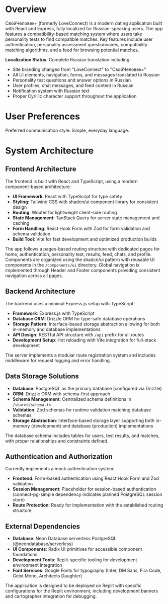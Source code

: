 # Overview

СвойЧеловек+ (formerly LoveConnect) is a modern dating application built with React and Express, fully localized for Russian-speaking users. The app features a compatibility-based matching system where users take personality tests to find compatible matches. Key features include user authentication, personality assessment questionnaires, compatibility matching algorithms, and a feed for browsing potential matches.

**Localization Status**: Complete Russian translation including:
- Site branding changed from "LoveConnect" to "СвойЧеловек+"
- All UI elements, navigation, forms, and messages translated to Russian
- Personality test questions and answer options in Russian
- User profiles, chat messages, and feed content in Russian
- Notification system with Russian text
- Proper Cyrillic character support throughout the application

# User Preferences

Preferred communication style: Simple, everyday language.

# System Architecture

## Frontend Architecture

The frontend is built with React and TypeScript, using a modern component-based architecture:

- **UI Framework**: React with TypeScript for type safety
- **Styling**: Tailwind CSS with shadcn/ui component library for consistent design
- **Routing**: Wouter for lightweight client-side routing
- **State Management**: TanStack Query for server state management and caching
- **Form Handling**: React Hook Form with Zod for form validation and schema validation
- **Build Tool**: Vite for fast development and optimized production builds

The app follows a pages-based routing structure with dedicated pages for home, authentication, personality test, results, feed, chats, and profile. Components are organized using the shadcn/ui pattern with reusable UI components in the `/components/ui` directory. Global navigation is implemented through Header and Footer components providing consistent navigation across all pages.

## Backend Architecture

The backend uses a minimal Express.js setup with TypeScript:

- **Framework**: Express.js with TypeScript
- **Database ORM**: Drizzle ORM for type-safe database operations
- **Storage Pattern**: Interface-based storage abstraction allowing for both in-memory and database implementations
- **API Design**: RESTful API structure with `/api` prefix for all routes
- **Development Setup**: Hot reloading with Vite integration for full-stack development

The server implements a modular route registration system and includes middleware for request logging and error handling.

## Data Storage Solutions

- **Database**: PostgreSQL as the primary database (configured via Drizzle)
- **ORM**: Drizzle ORM with schema-first approach
- **Schema Management**: Centralized schema definitions in `/shared/schema.ts`
- **Validation**: Zod schemas for runtime validation matching database schemas
- **Storage Abstraction**: Interface-based storage layer supporting both in-memory (development) and database (production) implementations

The database schema includes tables for users, test results, and matches, with proper relationships and constraints defined.

## Authentication and Authorization

Currently implements a mock authentication system:

- **Frontend**: Form-based authentication using React Hook Form and Zod validation
- **Session Management**: Placeholder for session-based authentication (connect-pg-simple dependency indicates planned PostgreSQL session store)
- **Route Protection**: Ready for implementation with the established routing structure

## External Dependencies

- **Database**: Neon Database serverless PostgreSQL (@neondatabase/serverless)
- **UI Components**: Radix UI primitives for accessible component foundations
- **Development Tools**: Replit-specific tooling for development environment integration
- **Font Services**: Google Fonts for typography (Inter, DM Sans, Fira Code, Geist Mono, Architects Daughter)

The application is designed to be deployed on Replit with specific configurations for the Replit environment, including development banners and cartographer integration for debugging.